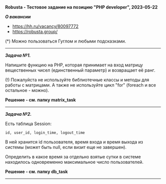 **Robusta - Тестовое задание на позицию "PHP developer", 2023-05-22**

***О вакансии***
- https://hh.ru/vacancy/80097772
- https://robusta.group/

(*) Можно пользоваться Гуглом и любыми подсказками.

------------

***Задача №1.***

Напишите функцию на PHP, которая принимает на вход матрицу вещественных чисел
(единственный параметр) и возвращает её ранг.

(!) Пожалуйста не используйте библиотечные классы и методы для работы с матрицами.
А также не используйте цикл "for" (foreach и все остальное - можно).

**Решение - см. папку matrix_task**

------------

***Задача №2.***

Есть таблица Session:
```
id, user_id, login_time, logout_time
```
В ней хранится id пользователя, время входа и время выхода из системы
(может быть null, если визит еще не завершен).

Определить в какое время за отдельно взятые сутки в системе находилось одновременно
максимальное число пользователей.

**Решение - см. папку db_task**

------------
